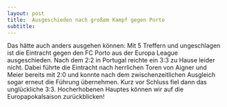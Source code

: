 ```yaml
---
layout: post
title:  Ausgeschieden nach großem Kampf gegen Porto
subtitle:  
---
```


Das hätte auch anders ausgehen können: Mit 5 Treffern und ungeschlagen ist die Eintracht gegen den FC Porto aus der Europa League ausgeschieden. Nach dem 2:2 in Portugal reichte ein 3:3 zu Hause leider nicht. Dabei führte die Eintracht nach herrlichen Toren von Aigner und Meier bereits mit 2:0 und konnte nach dem zwischenzeitlichen Ausgleich sogar erneut die Führung übernehmen. Kurz vor Schluss fiel dann das unglückliche 3:3. Hocherhobenen Hauptes können wir auf die Europapokalsaison zurückblicken!


